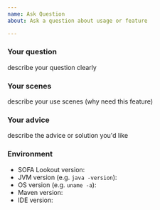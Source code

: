 ```yaml
---
name: Ask Question
about: Ask a question about usage or feature

---
```


### Your question

describe your question clearly

### Your scenes

describe your use scenes (why need this feature)

### Your advice

describe the advice or solution you'd like

### Environment

- SOFA Lookout version:
- JVM version (e.g. `java -version`):
- OS version (e.g. `uname -a`):
- Maven version:
- IDE version:



